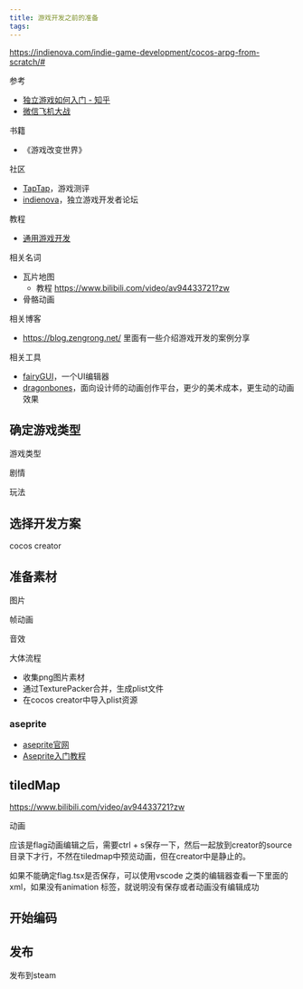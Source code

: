 ```yaml
---
title: 游戏开发之前的准备
tags:
---
```

https://indienova.com/indie-game-development/cocos-arpg-from-scratch/#

参考
* [独立游戏如何入门 - 知乎](https://www.zhihu.com/question/20608012)
* [微信飞机大战](https://github.com/Here21/aircraft-war)

书籍
* 《游戏改变世界》

社区
* [TapTap](https://www.taptap.com/)，游戏测评
* [indienova](https://indienova.com/sp/gameDevResource)，独立游戏开发者论坛

教程
* [通用游戏开发](https://indienova.com/sp/gameDevResource#%E9%80%9A%E7%94%A8%E6%B8%B8%E6%88%8F%E5%BC%80%E5%8F%91)


相关名词
* 瓦片地图
    * 教程 https://www.bilibili.com/video/av94433721?zw
* 骨骼动画

相关博客
* https://blog.zengrong.net/ 里面有一些介绍游戏开发的案例分享

相关工具
* [fairyGUI](https://www.fairygui.com/index.html)，一个UI编辑器
* [dragonbones](http://www.dragonbones.com/cn/index.html)，面向设计师的动画创作平台，更少的美术成本，更生动的动画效果

## 确定游戏类型

游戏类型

剧情

玩法

## 选择开发方案

cocos creator

## 准备素材

图片

帧动画

音效

大体流程
* 收集png图片素材
* 通过TexturePacker合并，生成plist文件
* 在cocos creator中导入plist资源

### aseprite

* [aseprite官网](https://www.aseprite.org/)
* [Aseprite入门教程](https://www.cnblogs.com/guobin-/p/10507269.html)

## tiledMap 

https://www.bilibili.com/video/av94433721?zw

动画

应该是flag动画编辑之后，需要ctrl + s保存一下，然后一起放到creator的source目录下才行，不然在tiledmap中预览动画，但在creator中是静止的。

如果不能确定flag.tsx是否保存，可以使用vscode 之类的编辑器查看一下里面的xml，如果没有animation 标签，就说明没有保存或者动画没有编辑成功


## 开始编码

## 发布

发布到steam